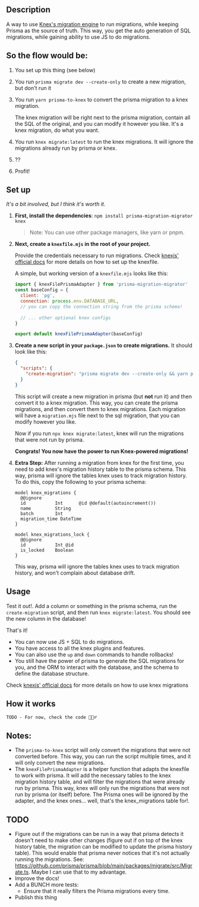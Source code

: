 ## Description

A way to use [Knex's migration engine](https://knexjs.org/guide/migrations.html) to run migrations, while keeping Prisma as the source of truth. 
This way, you get the auto generation of SQL migrations, while gaining ability to use JS to do migrations. 

## So the flow would be:

1. You set up this thing (see below)
2. You run `prisma migrate dev --create-only` to create a new migration, but don't run it
3. You run `yarn prisma-to-knex` to convert the prisma migration to a knex migration. 
  
    The knex migration will be right next to the prisma migration, contain all the SQL of the original, and you can modify it however you like. It's a knex migration, do what you want.
4. You run `knex migrate:latest` to run the knex migrations. It will ignore the migrations already run by prisma or knex.
5. ??
5. Profit!


## Set up
*It's a bit involved, but I think it's worth it.*

1. **First, install the dependencies**: `npm install prisma-migration-migrator knex`  
    > Note: You can use other package managers, like yarn or pnpm.
2. **Next, create a `knexfile.mjs` in the root of your project.**
  
    Provide the credentials necessary to run migrations. Check [knexjs' official docs](https://knexjs.org/guide/migrations.html#knexfile-js) for more details on how to set up the knexfile. 
    
    A simple, but working version of a `knexfile.mjs` looks like this:
    ```js   
    import { knexFilePrismaAdapter } from 'prisma-migration-migrator'
    const baseConfig = {
      client: 'pg',
      connection: process.env.DATABASE_URL, 
      // you can copy the connection string from the prisma schema!
      
      // ... other optional knex configs
    }
    
    export default knexFilePrismaAdapter(baseConfig)
    ```

3. **Create a new script in your `package.json` to create migrations.** It should look like this:
    ```json
    {
      "scripts": {
        "create-migration": "prisma migrate dev --create-only && yarn prisma-to-knex"
      }
    }
    ```
    This script will create a new migration in prisma (but **not** run it) and then convert it to a knex migration. This way, you can create the prisma migrations, and then convert them to knex migrations. Each migration will have a `migration.mjs` file next to the sql migration, that you can modify however you like. 
    
    Now if you run `npx knex migrate:latest`, knex will run the migrations that were not run by prisma.
    
    **Congrats! You now have the power to run Knex-powered migrations!**

4. **Extra Step:** After running a migration from knex for the first time, you need to add knex's migration history table to the prisma schema. This way, prisma will ignore the tables knex uses to track migration history. To do this, copy the following to your prisma schema:
    ```prisma
    model knex_migrations {
      @@ignore
      id           Int      @id @default(autoincrement())
      name         String
      batch        Int
      migration_time DateTime
    }

    model knex_migrations_lock {
      @@ignore
      id           Int @id
      is_locked    Boolean
    }
    ```
    This way, prisma will ignore the tables knex uses to track migration history, and won't complain about database drift.
    
## Usage
Test it out!. 
Add a column or something in the prisma schema, run the `create-migration` script, and then run `knex migrate:latest`. 
You should see the new column in the database!

That's it!
  - You can now use JS + SQL to do migrations.
  - You have access to all the knex plugins and features.
  - You can also use the `up` and `down` commands to handle rollbacks!
  - You still have the power of prisma to generate the SQL migrations for you, and the ORM to interact with the database, and the schema to define the database structure.

Check [knexjs' official docs](https://knexjs.org/guide/migrations.html) for more details on how to use knex migrations

## How it works
`TODO - For now, check the code 🤷🏻‍♂️`

## Notes:
  - The `prisma-to-knex` script will only convert the migrations that were not converted before. This way, you can run the script multiple times, and it will only convert the new migrations.
  - The `knexFilePrismaAdapter` is a helper function that adapts the knexfile to work with prisma. It will add the necessary tables to the knex migration history table, and will filter the migrations that were already run by prisma. This way, knex will only run the migrations that were not run by prisma (or itself) before. The Prisma ones will be ignored by the adapter, and the knex ones... well, that's the knex_migrations table for!.

## TODO
- Figure out if the migrations can be run in a way that prisma detects it doesn't need to make other changes (figure out if on top of the knex history table, the migration can be modified to update the prisma history table). This would enable that prisma never notices that it's not actually running the migrations. See: https://github.com/prisma/prisma/blob/main/packages/migrate/src/Migrate.ts. Maybe I can use that to my advantage.
- Improve the docs!
- Add a BUNCH more tests:
  -  Ensure that it really filters the Prisma migrations every time.
- Publish this thing
